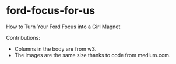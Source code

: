 # ford-focus-for-us

How to Turn Your Ford Focus into a Girl Magnet

Contributions:
* Columns in the body are from w3. 
* The images are the same size thanks to code from medium.com. 